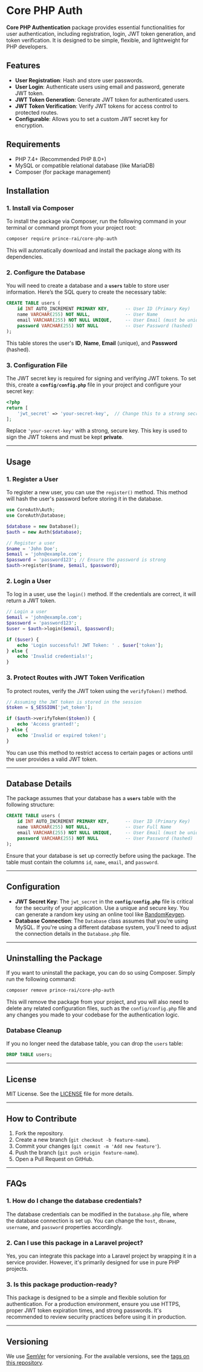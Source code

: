 
# Core PHP Auth

**Core PHP Authentication** package provides essential functionalities for user authentication, including registration, login, JWT token generation, and token verification. It is designed to be simple, flexible, and lightweight for PHP developers.

## Features

- **User Registration**: Hash and store user passwords.
- **User Login**: Authenticate users using email and password, generate JWT token.
- **JWT Token Generation**: Generate JWT token for authenticated users.
- **JWT Token Verification**: Verify JWT tokens for access control to protected routes.
- **Configurable**: Allows you to set a custom JWT secret key for encryption.

## Requirements

- PHP 7.4+ (Recommended PHP 8.0+)
- MySQL or compatible relational database (like MariaDB)
- Composer (for package management)

## Installation

### 1. Install via Composer

To install the package via Composer, run the following command in your terminal or command prompt from your project root:

```bash
composer require prince-rai/core-php-auth
```

This will automatically download and install the package along with its dependencies.

### 2. Configure the Database

You will need to create a database and a **`users`** table to store user information. Here’s the SQL query to create the necessary table:

```sql
CREATE TABLE users (
    id INT AUTO_INCREMENT PRIMARY KEY,      -- User ID (Primary Key)
    name VARCHAR(255) NOT NULL,             -- User Name
    email VARCHAR(255) NOT NULL UNIQUE,     -- User Email (must be unique)
    password VARCHAR(255) NOT NULL          -- User Password (hashed)
);
```

This table stores the user's **ID**, **Name**, **Email** (unique), and **Password** (hashed).

### 3. Configuration File

The JWT secret key is required for signing and verifying JWT tokens. To set this, create a **`config/config.php`** file in your project and configure your secret key:

```php
<?php
return [
    'jwt_secret' => 'your-secret-key',  // Change this to a strong secret key
];
```

Replace `'your-secret-key'` with a strong, secure key. This key is used to sign the JWT tokens and must be kept **private**.

---

## Usage

### 1. Register a User

To register a new user, you can use the `register()` method. This method will hash the user's password before storing it in the database.

```php
use CoreAuth\Auth;
use CoreAuth\Database;

$database = new Database();
$auth = new Auth($database);

// Register a user
$name = 'John Doe';
$email = 'john@example.com';
$password = 'password123'; // Ensure the password is strong
$auth->register($name, $email, $password);
```

### 2. Login a User

To log in a user, use the `login()` method. If the credentials are correct, it will return a JWT token.

```php
// Login a user
$email = 'john@example.com';
$password = 'password123';
$user = $auth->login($email, $password);

if ($user) {
    echo 'Login successful! JWT Token: ' . $user['token'];
} else {
    echo 'Invalid credentials!';
}
```

### 3. Protect Routes with JWT Token Verification

To protect routes, verify the JWT token using the `verifyToken()` method.

```php
// Assuming the JWT token is stored in the session
$token = $_SESSION['jwt_token'];  

if ($auth->verifyToken($token)) {
    echo 'Access granted!';
} else {
    echo 'Invalid or expired token!';
}
```

You can use this method to restrict access to certain pages or actions until the user provides a valid JWT token.

---

## Database Details

The package assumes that your database has a **`users`** table with the following structure:

```sql
CREATE TABLE users (
    id INT AUTO_INCREMENT PRIMARY KEY,      -- User ID (Primary Key)
    name VARCHAR(255) NOT NULL,             -- User Full Name
    email VARCHAR(255) NOT NULL UNIQUE,     -- User Email (must be unique)
    password VARCHAR(255) NOT NULL          -- User Password (hashed)
);
```

Ensure that your database is set up correctly before using the package. The table must contain the columns `id`, `name`, `email`, and `password`.

---

## Configuration

- **JWT Secret Key**: The `jwt_secret` in the **`config/config.php`** file is critical for the security of your application. Use a unique and secure key. You can generate a random key using an online tool like [RandomKeygen](https://randomkeygen.com/).
- **Database Connection**: The `Database` class assumes that you're using MySQL. If you're using a different database system, you'll need to adjust the connection details in the `Database.php` file.

---

## Uninstalling the Package

If you want to uninstall the package, you can do so using Composer. Simply run the following command:

```bash
composer remove prince-rai/core-php-auth
```

This will remove the package from your project, and you will also need to delete any related configuration files, such as the `config/config.php` file and any changes you made to your codebase for the authentication logic.

### Database Cleanup

If you no longer need the database table, you can drop the `users` table:

```sql
DROP TABLE users;
```

---

## License

MIT License. See the [LICENSE](LICENSE) file for more details.

---

## How to Contribute

1. Fork the repository.
2. Create a new branch (`git checkout -b feature-name`).
3. Commit your changes (`git commit -m 'Add new feature'`).
4. Push the branch (`git push origin feature-name`).
5. Open a Pull Request on GitHub.

---

## FAQs

### 1. **How do I change the database credentials?**
The database credentials can be modified in the `Database.php` file, where the database connection is set up. You can change the `host`, `dbname`, `username`, and `password` properties accordingly.

### 2. **Can I use this package in a Laravel project?**
Yes, you can integrate this package into a Laravel project by wrapping it in a service provider. However, it's primarily designed for use in pure PHP projects.

### 3. **Is this package production-ready?**
This package is designed to be a simple and flexible solution for authentication. For a production environment, ensure you use HTTPS, proper JWT token expiration times, and strong passwords. It's recommended to review security practices before using it in production.

---

## Versioning

We use [SemVer](http://semver.org/) for versioning. For the available versions, see the [tags on this repository](https://github.com/laravel-princerai/prince-rai-core-php-auth/tags).
